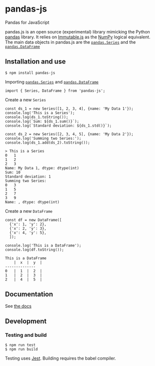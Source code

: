 # pandas-js
Pandas for JavaScript

pandas.js is an open source (experimental) library mimicking the Python [pandas](http://pandas.pydata.org/) library. It relies on [Immutable.js](https://facebook.github.io/immutable-js/) as the [NumPy](http://www.numpy.org/) logical equivalent. The main data objects in pandas.js are the [`pandas.Series`](#series) and the [`pandas.DataFrame`](#dataframe)

## Installation and use
```
$ npm install pandas-js
```

Importing [`pandas.Series`](#series) and [`pandas.DataFrame`](#dataframe)
```
import { Series, DataFrame } from 'pandas-js';
```

Create a new `Series`
```
const ds_1 = new Series([1, 2, 3, 4], {name: 'My Data 1'});
console.log('This is a Series');
console.log(ds_1.toString());
console.log(`Sum: ${ds_1.sum()}`);
console.log(`Standard deviation: ${ds_1.std()}`);

const ds_2 = new Series([2, 3, 4, 5], {name: 'My Data 2'});
console.log('Summing two Series:');
console.log(ds_1.add(ds_2).toString());
```
```
> This is a Series
0	1
1	2
2	3
Name: My Data 1, dtype: dtype(int)
Sum: 10
Standard deviation: 1
Summing two Series:
0	3
1	5
2	7
3	9
Name: , dtype: dtype(int)
```

Create a new `DataFrame`
```
const df = new DataFrame([
  {'x': 1, 'y': 2},
  {'x': 2, 'y': 3},
  {'x': 4, 'y': 5},
  ]);

console.log('This is a DataFrame');
console.log(df.toString());
```

```
This is a DataFrame
	|  x  |  y  |
--------------
0	|  1  |  2  |
1	|  2  |  3  |
2	|  4  |  5  |
```
## Documentation

See [the docs](https://stratodem.github.io/pandas.js-docs/)

## Development

### Testing and build
```
$ npm run test
$ npm run build
```
Testing uses [Jest](https://facebook.github.io/jest/). Building requires the babel compiler.
